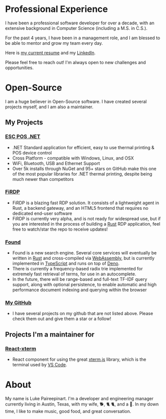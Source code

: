 # Professional Experience

I have been a professional software developer for over a decade, with an extensive background in Computer Science (including a M.S. in C.S.).

For the past 4 years, I have been in a management role, and I am blessed to be able to mentor and grow my team every day.

Here is [my current resume](https://lukep.dev/assets/Luke%20Paireepinart%20Resume.pdf) and my [LinkedIn](https://linkedin.com/in/luke-paireepinart).

Please feel free to reach out! I'm always open to new challenges and opportunities.

# Open-Source

I am a huge believer in Open-Source software. I have created several projects myself, and I am also a maintainer.

## My Projects

### [ESC POS .NET](https://github.com/lukevp/ESC-POS-.NET)

- .NET Standard application for efficient, easy to use thermal printing & POS device control
- Cross Platform - compatible with Windows, Linux, and OSX
- WiFi, Bluetooth, USB and Ethernet Support
- Over 5k installs through NuGet and 95+ stars on GitHub make this one of the most popular libraries for .NET thermal printing, despite being much newer than competitors

### [FiRDP](https://github.com/lukevp/FiRDP)

- FiRDP is a blazing fast RDP solution. It consists of a lightweight agent in Rust, a backend gateway, and an HTML5 frontend that requires no dedicated end-user software
- FiRDP is currently very alpha, and is not ready for widespread use, but if you are interested in the process of building a [Rust](https://rustlang.org) RDP application, feel free to watch/star the repo to receive updates!

### [Found](https://github.com/lukevp/Found)

- Found is a new search engine. Several core services will eventually be written in [Rust](https://rustlang.org) and cross-compiled via [WebAssembly](https://rustwasm.github.io/book/), but is currently implemented in [TypeScript](https://www.typescriptlang.org/) and runs on top of [Deno](https://deno.land/).
- There is currently a frequency-based radix trie implemented for extremely fast retrieval of terms, for use in an autocomplete.
- In the future, there will be range-based and full-text TF-IDF query support, along with optional persistence, to enable automatic and high performance document indexing and querying within the browser

### [My GitHub](https://lukep.dev/github)

- I have several projects on my github that are not listed above. Please check them out and give them a star or a follow!

## Projects I'm a maintainer for

### [React-xterm](https://github.com/farfromrefug/react-xterm)

- React component for using the great [xterm.js](https://github.com/xtermjs/xterm.js/) library, which is the terminal used by [VS Code](https://github.com/microsoft/vscode).

# About

My name is Luke Paireepinart. I'm a developer and engineering manager currently living in Austin, Texas, with my wife, 🐕, 🐈 🐈, and a 🦜. In my down time, I like to make music, good food, and great conversation.

